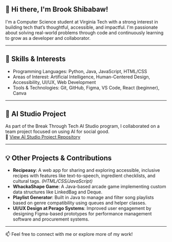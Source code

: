 ## 👋 Hi there, I'm Brook Shibabaw!

I'm a Computer Science student at Virginia Tech with a strong interest in building tech that’s thoughtful, accessible, and impactful. I'm passionate about solving real-world problems through code and continuously learning to grow as a developer and collaborator.

---

## 🧠 Skills & Interests

- Programming Languages: Python, Java, JavaScript, HTML/CSS
- Areas of Interest: Artificial Intelligence, Human-Centered Design, Accessibility, UI/UX, Web Development
- Tools & Technologies: Git, GitHub, Figma, VS Code, React (beginner), Canva

---

## 🤖 AI Studio Project

As part of the Break Through Tech AI Studio program, I collaborated on a team project focused on using AI for social good.  
🔗 [View AI Studio Project Repository](https://github.com/your-username/your-ai-project-repo)

---

## 💡 Other Projects & Contributions

- **Recipeasy**: A web app for sharing and exploring accessible, inclusive recipes with features like text-to-speech, ingredient checklists, and cultural tags. *(HTML/CSS/JavaScript)*
- **WhackaShape Game**: A Java-based arcade game implementing custom data structures like LinkedBag and Deque.
- **Playlist Generator**: Built in Java to manage and filter song playlists based on genre compatibility using queues and helper classes.
- **UI/UX Design at Perago Systems**: Improved user engagement by designing Figma-based prototypes for performance management software and procurement systems.

---

📫 Feel free to connect with me or explore more of my work!

<!--
**brooksh14/brooksh14** is a ✨ _special_ ✨ repository because its `README.md` (this file) appears on your GitHub profile.

Here are some ideas to get you started:

- 🔭 I’m currently working on ...
- 🌱 I’m currently learning ...
- 👯 I’m looking to collaborate on ...
- 🤔 I’m looking for help with ...
- 💬 Ask me about ...
- 📫 How to reach me: ...
- 😄 Pronouns: ...
- ⚡ Fun fact: ...
-->
